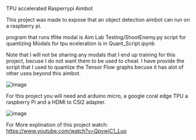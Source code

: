 TPU accelerated Rasperrypi Aimbot

This project was made to expose that an object detection aimbot can run on a raspberry pi.

program that runs tflite modal is Aim Lab Testing/ShootEnemy.py
script for quantizing Modals for tpu eceleration is in Quant_Script.ipynb

Note that I will not be sharing any modals that I end up training for this project, becuse I do not want them to be used to cheat. I have provide the script that I used
to quantize the Tensor Flow graphs becuse it has alot of other uses beyond this aimbot.

![image](https://user-images.githubusercontent.com/84061212/128445701-0983c2fa-cfbb-4f09-8971-62a897320144.png)

For this project you will need and arduino micro, a google coral edge TPU a raspberry Pi and a HDMI to CSI2 adapter. 

![image](https://user-images.githubusercontent.com/84061212/128445781-20273b06-7070-4073-a00b-309a82efd0be.png)

For More explination of this project watch:
https://www.youtube.com/watch?v=QpvwjC1_Luo

